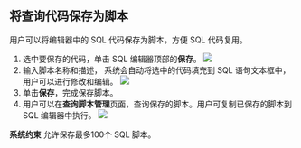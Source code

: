 ## 将查询代码保存为脚本
用户可以将编辑器中的 SQL 代码保存为脚本，方便 SQL 代码复用。
1. 选中要保存的代码，单击 SQL 编辑器顶部的**保存**。
![](https://main.qcloudimg.com/raw/d6452a6c657b62c7209f0204c97201f8.png)
2. 输入脚本名称和描述， 系统会自动将选中的代码填充到 SQL 语句文本框中，用户可以进行修改和编辑。
![](https://main.qcloudimg.com/raw/e6a80a73eaf2daa595716799167a30f2.png)
3. 单击**保存**，完成保存脚本。
4. 用户可以在**查询脚本管理**页面，查询保存的脚本。用户可复制已保存的脚本到 SQL 编辑器中执行。
![](https://main.qcloudimg.com/raw/3063ce82694475d7cc1ec59c2c9a1e14.png)

**系统约束**
允许保存最多100个 SQL 脚本。
